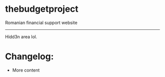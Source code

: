 # thebudgetproject
Romanian financial support website

---

Hidd3n area lol.

# Changelog:

- More content
